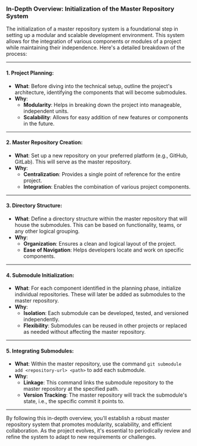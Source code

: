 ### **In-Depth Overview: Initialization of the Master Repository System**

The initialization of a master repository system is a foundational step in
setting up a modular and scalable development environment. This system allows
for the integration of various components or modules of a project while
maintaining their independence. Here's a detailed breakdown of the process:

---

#### **1. Project Planning**:

- **What**: Before diving into the technical setup, outline the project's
  architecture, identifying the components that will become submodules.
- **Why**:
  - **Modularity**: Helps in breaking down the project into manageable,
    independent units.
  - **Scalability**: Allows for easy addition of new features or components in
    the future.

---

#### **2. Master Repository Creation**:

- **What**: Set up a new repository on your preferred platform (e.g., GitHub,
  GitLab). This will serve as the master repository.
- **Why**:
  - **Centralization**: Provides a single point of reference for the entire
    project.
  - **Integration**: Enables the combination of various project components.

---

#### **3. Directory Structure**:

- **What**: Define a directory structure within the master repository that will
  house the submodules. This can be based on functionality, teams, or any other
  logical grouping.
- **Why**:
  - **Organization**: Ensures a clean and logical layout of the project.
  - **Ease of Navigation**: Helps developers locate and work on specific
    components.

---

#### **4. Submodule Initialization**:

- **What**: For each component identified in the planning phase, initialize
  individual repositories. These will later be added as submodules to the master
  repository.
- **Why**:
  - **Isolation**: Each submodule can be developed, tested, and versioned
    independently.
  - **Flexibility**: Submodules can be reused in other projects or replaced as
    needed without affecting the master repository.

---

#### **5. Integrating Submodules**:

- **What**: Within the master repository, use the command
  `git submodule add <repository-url> <path>` to add each submodule.
- **Why**:
  - **Linkage**: This command links the submodule repository to the master
    repository at the specified path.
  - **Version Tracking**: The master repository will track the submodule's
    state, i.e., the specific commit it points to.

---

By following this in-depth overview, you'll establish a robust master repository
system that promotes modularity, scalability, and efficient collaboration. As
the project evolves, it's essential to periodically review and refine the system
to adapt to new requirements or challenges.
